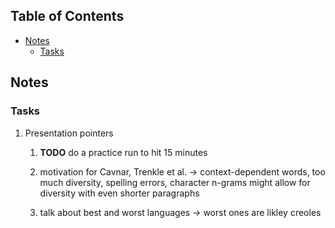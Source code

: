 ## Table of Contents
-   [Notes](#notes)
    -   [Tasks](#tasks)

## Notes

### Tasks

1.  Presentation pointers

    1.  **TODO** do a practice run to hit 15 minutes

    2.  motivation for Cavnar, Trenkle et al. -\> context-dependent
        words, too much diversity, spelling errors, character n-grams
        might allow for diversity with even shorter paragraphs

    3.  talk about best and worst languages -\> worst ones are likley
        creoles
